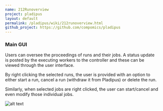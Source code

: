 ```yaml
---
name: 212Runoverview
project: pladipus
layout: default
permalink: /pladipus/wiki/212runoverview.html
github_project: https://github.com/compomics/pladipus
---
```


### Main GUI

Users can oversee the proceedings of runs and their jobs. A status update is posted by the executing workers to the controller and these can be viewed through the user interface.

By right clicking the selected runs, the user is provided with an option to either start a run, cancel a run (withdraw it from Pladipus) or delete the run.

Similarly, when selected jobs are right clicked, the user can start/cancel and even modify those individual jobs.

![alt text](https://github.com/compomics/pladipus/wiki/Pladipus_main.png)